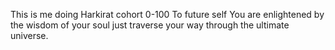 This is me doing Harkirat cohort 0-100 
To future self You are enlightened by the wisdom of your soul just traverse your way through the ultimate universe.
